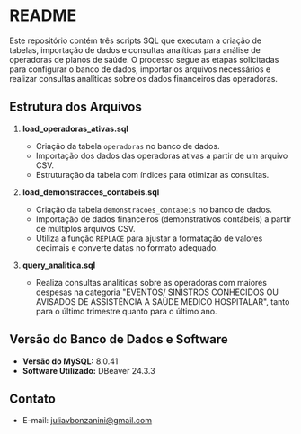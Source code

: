 # README

Este repositório contém três scripts SQL que executam a criação de tabelas, importação de dados e consultas analíticas para análise de operadoras de planos de saúde. O processo segue as etapas solicitadas para configurar o banco de dados, importar os arquivos necessários e realizar consultas analíticas sobre os dados financeiros das operadoras.

## Estrutura dos Arquivos

1. **load_operadoras_ativas.sql**
    - Criação da tabela `operadoras` no banco de dados.
    - Importação dos dados das operadoras ativas a partir de um arquivo CSV.
    - Estruturação da tabela com índices para otimizar as consultas.

2. **load_demonstracoes_contabeis.sql**
    - Criação da tabela `demonstracoes_contabeis` no banco de dados.
    - Importação de dados financeiros (demonstrativos contábeis) a partir de múltiplos arquivos CSV.
    - Utiliza a função `REPLACE` para ajustar a formatação de valores decimais e converte datas no formato adequado.

3. **query_analitica.sql**
    - Realiza consultas analíticas sobre as operadoras com maiores despesas na categoria "EVENTOS/ SINISTROS CONHECIDOS OU AVISADOS DE ASSISTÊNCIA A SAÚDE MEDICO HOSPITALAR", tanto para o último trimestre quanto para o último ano.

## Versão do Banco de Dados e Software

- **Versão do MySQL:** 8.0.41
- **Software Utilizado:** DBeaver 24.3.3

## Contato
- E-mail: juliavbonzanini@gmail.com